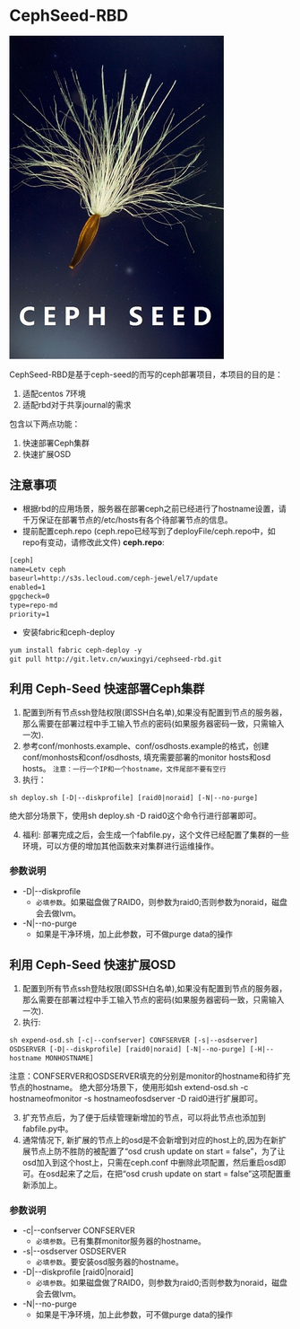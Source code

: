 # CephSeed-RBD

![](ceph-seed.jpg)


CephSeed-RBD是基于ceph-seed的而写的ceph部署项目，本项目的目的是：
1. 适配centos 7环境
2. 适配rbd对于共享journal的需求

包含以下两点功能：

1. 快速部署Ceph集群
2. 快速扩展OSD

## 注意事项
- 根据rbd的应用场景，服务器在部署ceph之前已经进行了hostname设置，请千万保证在部署节点的/etc/hosts有各个待部署节点的信息。
- 提前配置ceph.repo (ceph.repo已经写到了deployFile/ceph.repo中，如repo有变动，请修改此文件)
**ceph.repo**:

```
[ceph]
name=Letv ceph
baseurl=http://s3s.lecloud.com/ceph-jewel/el7/update
enabled=1
gpgcheck=0
type=repo-md
priority=1
```

- 安装fabric和ceph-deploy
```
yum install fabric ceph-deploy -y
git pull http://git.letv.cn/wuxingyi/cephseed-rbd.git
```

## 利用 Ceph-Seed 快速部署Ceph集群
1. 配置到所有节点ssh登陆权限(即SSH白名单),如果没有配置到节点的服务器，那么需要在部署过程中手工输入节点的密码(如果服务器密码一致，只需输入一次).
2. 参考conf/monhosts.example、conf/osdhosts.example的格式，创建conf/monhosts和conf/osdhosts, 填充需要部署的monitor hosts和osd hosts。 `注意：一行一个IP和一个hostname，文件尾部不要有空行`
3. 执行：
```
sh deploy.sh [-D|--diskprofile] [raid0|noraid] [-N|--no-purge]
```
绝大部分场景下，使用sh deploy.sh -D raid0这个命令行进行部署即可。

4. 福利: 部署完成之后，会生成一个fabfile.py，这个文件已经配置了集群的一些环境，可以方便的增加其他函数来对集群进行运维操作。

### 参数说明
- -D|--diskprofile	
	- `必填参数`。如果磁盘做了RAID0，则参数为raid0;否则参数为noraid，磁盘会去做lvm。
- -N|--no-purge 	
	- 如果是干净环境，加上此参数，可不做purge data的操作

## 利用 Ceph-Seed 快速扩展OSD
1. 配置到所有节点ssh登陆权限(即SSH白名单),如果没有配置到节点的服务器，那么需要在部署过程中手工输入节点的密码(如果服务器密码一致，只需输入一次).
2. 执行:
```
sh expend-osd.sh [-c|--confserver] CONFSERVER [-s|--osdserver] OSDSERVER [-D|--diskprofile] [raid0|noraid] [-N|--no-purge] [-H|--hostname MONHOSTNAME]
```
注意：CONFSERVER和OSDSERVER填充的分别是monitor的hostname和待扩充节点的hostname。
绝大部分场景下，使用形如sh extend-osd.sh  -c hostnameofmonitor -s hostnameofosdserver -D raid0进行扩展即可。

3. 扩充节点后，为了便于后续管理新增加的节点，可以将此节点也添加到fabfile.py中。
4. 通常情况下, 新扩展的节点上的osd是不会新增到对应的host上的,因为在新扩展节点上防不胜防的被配置了“osd crush update on start = false”，为了让osd加入到这个host上，只需在ceph.conf
中删除此项配置，然后重启osd即可。在osd起来了之后，在把“osd crush update on start = false”这项配置重新添加上。

### 参数说明
- -c|--confserver CONFSERVER
	- `必填参数`。已有集群monitor服务器的hostname。
- -s|--osdserver OSDSERVER
	- `必填参数`。要安装osd服务器的hostname。
- -D|--diskprofile [raid0|noraid]
	- `必填参数`。如果磁盘做了RAID0，则参数为raid0;否则参数为noraid，磁盘会去做lvm。
- -N|--no-purge         
	- 如果是干净环境，加上此参数，可不做purge data的操作
